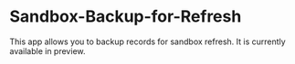 # Sandbox-Backup-for-Refresh

This app allows you to backup records for sandbox refresh. It is currently available in preview.
 
